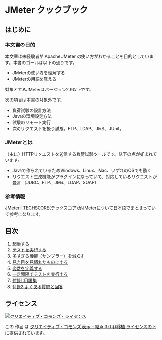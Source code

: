 # JMeter クックブック

## はじめに

### 本文書の目的

本文章は未経験者が Apache JMeter の使い方がわかることを目的としています。本書のゴールは以下の通りです。

- JMeterの使い方を理解する
- JMeterの用語を覚える

対象とするJMeterはバージョン2.9以上です。

次の項目は本書の対象外です。

- 負荷試験の設計方法
- Javaの環境設定方法
- 試験のリモート実行
- 次のリクエストを扱う試験。FTP、LDAP、JMS、JUnit。

### JMeterとは
（主に）HTTPリクエストを送信する負荷試験ツールです。以下の点が好まれています。

+ Javaで作られているためWindows、Linux、Mac、いずれのOSでも動く
+ リクエスト生成機能がプラグインになっていて、対応しているリクエストが豊富
（JDBC、FTP、JMS、LDAP、SOAP)

### 参考情報
[JMeter | TECHSCORE(テックスコア)](http://www.techscore.com/tech/Java/ApacheJakarta/JMeter/index/)がJMeterについて日本語でまとまっていて参考になります。


## 目次

1. [起動する](1.start.md "起動する")
1. [テストを実行する](2.run.md "テストを実行する")
1. [多すぎる機能（サンプラー）を減らす](3.shrink.md "多すぎる機能（サンプラー）を減らす")
1. [見た目を見慣れたものにする](4.view.md "見た目を見慣れたものにする")
1. [変数を定義する](5.variable.md "変数を定義する")
1. [一定間隔でテストを実行する](6.beat.md "一定間隔でテストを実行する")
1. [付録1:用語集](Appendix-1.term.md "付録1:用語集")
1. [付録2:よくある質問と回答](Appendix-2.faq.md "付録2:よくある質問と回答")

## ライセンス
<a rel="license" href="http://creativecommons.org/licenses/by-sa/3.0/deed.ja"><img alt="クリエイティブ・コモンズ・ライセンス" style="border-width:0" src="http://i.creativecommons.org/l/by-sa/3.0/88x31.png" /></a>

この 作品 は <a rel="license" href="http://creativecommons.org/licenses/by-sa/3.0/deed.ja">クリエイティブ・コモンズ 表示 - 継承 3.0 非移植 ライセンスの下に提供されています。</a>
